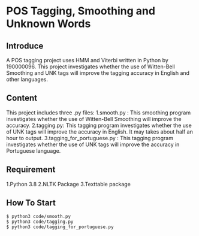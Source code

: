# POS Tagging, Smoothing and Unknown Words

## Introduce
A POS tagging project uses HMM and Viterbi written in Python by 190000096. This project investigates whether the use of Witten-Bell Smoothing and UNK tags will improve the tagging accuracy in English and other languages. 

## Content
This project includes three .py files:
1.smooth.py : This smoothing program investigates whether the use of Witten-Bell Smoothing will improve the accuracy.
2.tagging.py: This tagging program investigates whether the use of UNK tags will improve the accuracy in English. It may takes about half an hour to output.
3.tagging_for_portuguese.py : This tagging program investigates whether the use of UNK tags will improve the accuracy in Portuguese language.

## Requirement
1.Python 3.8
2.NLTK Package
3.Texttable package

## How To Start 
    $ python3 code/smooth.py
    $ python3 code/tagging.py
    $ python3 code/tagging_for_portuguese.py






